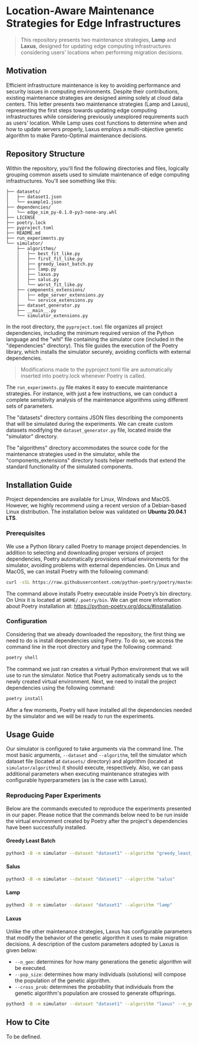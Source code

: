 # Location-Aware Maintenance Strategies for Edge Infrastructures

> This repository presents two maintenance strategies, **Lamp** and **Laxus**, designed for updating edge computing infrastructures considering users' locations when performing migration decisions.



## Motivation

Efficient infrastructure maintenance is key to avoiding performance and security issues in computing environments. Despite their contributions, existing maintenance strategies are designed aiming solely at cloud data centers. This letter presents two maintenance strategies (Lamp and Laxus), representing the first steps towards updating edge computing infrastructures while considering previously unexplored requirements such as users' location. While Lamp uses cost functions to determine when and how to update servers properly, Laxus employs a multi-objective genetic algorithm to make Pareto-Optimal maintenance decisions.

## Repository Structure

Within the repository, you'll find the following directories and files, logically grouping common assets used to simulate maintenance of edge computing infrastructures. You'll see something like this:

```
├── datasets/
│   ├── dataset1.json
│   └── example1.json
├── dependencies/
│   └── edge_sim_py-0.1.0-py3-none-any.whl
├── LICENSE
├── poetry.lock
├── pyproject.toml
├── README.md
├── run_experiments.py
└── simulator/
    ├── algorithms/
    │   ├── best_fit_like.py
    │   ├── first_fit_like.py
    │   ├── greedy_least_batch.py
    │   ├── lamp.py
    │   ├── laxus.py
    │   ├── salus.py
    │   └── worst_fit_like.py
    ├── components_extensions/
    │   ├── edge_server_extensions.py
    │   └── service_extensions.py
    ├── dataset_generator.py
    ├── __main__.py
    └── simulator_extensions.py
```

In the root directory, the `pyproject.toml` file organizes all project dependencies, including the minimum required version of the Python language and the "whl" file containing the simulator core (included in the "dependencies" directory). This file guides the execution of the Poetry library, which installs the simulator securely, avoiding conflicts with external dependencies.

> Modifications made to the pyproject.toml file are automatically inserted into poetry.lock whenever Poetry is called.

The `run_experiments.py` file makes it easy to execute maintenance strategies. For instance, with just a few instructions, we can conduct a complete sensitivity analysis of the maintenance algorithms using different sets of parameters.

The "datasets" directory contains JSON files describing the components that will be simulated during the experiments. We can create custom datasets modifying the `dataset_generator.py` file, located inside the "simulator" directory.

The "algorithms" directory accommodates the source code for the maintenance strategies used in the simulator, while the "components_extensions" directory hosts helper methods that extend the standard functionality of the simulated components. 



## Installation Guide

Project dependencies are available for Linux, Windows and MacOS. However, we highly recommend using a recent version of a Debian-based Linux distribution. The installation below was validated on **Ubuntu 20.04.1 LTS**.

### Prerequisites

We use a Python library called Poetry to manage project dependencies. In addition to selecting and downloading proper versions of project dependencies, Poetry automatically provisions virtual environments for the simulator, avoiding problems with external dependencies. On Linux and MacOS, we can install Poetry with the following command:

```bash
curl -sSL https://raw.githubusercontent.com/python-poetry/poetry/master/get-poetry.py | python -
```

The command above installs Poetry executable inside Poetry’s bin directory. On Unix it is located at `$HOME/.poetry/bin`. We can get more information about Poetry installation at: https://python-poetry.org/docs/#installation.

### Configuration

Considering that we already downloaded the repository, the first thing we need to do is install dependencies using Poetry. To do so, we access the command line in the root directory and type the following command:

```bash
poetry shell
```

The command we just ran creates a virtual Python environment that we will use to run the simulator. Notice that Poetry automatically sends us to the newly created virtual environment. Next, we need to install the project dependencies using the following command:

```bash
poetry install
```

After a few moments, Poetry will have installed all the dependencies needed by the simulator and we will be ready to run the experiments.

## Usage Guide

Our simulator is configured to take arguments via the command line. The most basic arguments, `--dataset` and `--algorithm`, tell the simulator which dataset file (located at `datasets/` directory) and algorithm (located at `simulator/algorithms`) it should execute, respectively. Also, we can pass additional parameters when executing maintenance strategies with configurable hyperparameters (as is the case with Laxus).

### Reproducing Paper Experiments

Below are the commands executed to reproduce the experiments presented in our paper. Please notice that the commands below need to be run inside the virtual environment created by Poetry after the project's dependencies have been successfully installed.

#### Greedy Least Batch

```bash
python3 -B -m simulator --dataset "dataset1" --algorithm "greedy_least_batch"
```

#### Salus

```bash
python3 -B -m simulator --dataset "dataset1" --algorithm "salus"
```

#### Lamp

```bash
python3 -B -m simulator --dataset "dataset1" --algorithm "lamp"
```

#### Laxus

Unlike the other maintenance strategies, Laxus has configurable parameters that modify the behavior of the genetic algorithm it uses to make migration decisions. A description of the custom parameters adopted by Laxus is given below:
- `--n_gen`: determines for how many generations the genetic algorithm will be executed.
- `--pop_size`: determines how many individuals (solutions) will compose the population of the genetic algorithm.
- `--cross_prob`: determines the probability that individuals from the genetic algorithm's population are crossed to generate offsprings.

```bash
python3 -B -m simulator --dataset "dataset1" --algorithm "laxus" --n_gen 800 --pop_size 120 --cross_prob 1
```

## How to Cite

To be defined.

